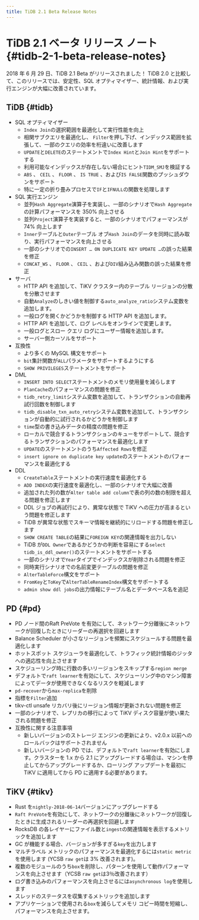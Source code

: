 ```yaml
---
title: TiDB 2.1 Beta Release Notes
---
```


# TiDB 2.1 ベータ リリース ノート {#tidb-2-1-beta-release-notes}

2018 年 6 月 29 日、TiDB 2.1 Beta がリリースされました！ TiDB 2.0 と比較して、このリリースでは、安定性、SQL オプティマイザー、統計情報、および実行エンジンが大幅に改善されています。

## TiDB {#tidb}

-   SQL オプティマイザー
    -   `Index Join`の選択範囲を最適化して実行性能を向上
    -   相関サブクエリを最適化し、 `Filter`を押し下げ、インデックス範囲を拡張して、一部のクエリの効率を桁違いに改善します
    -   `UPDATE`と`DELETE`のステートメントで`Index Hint`と`Join Hint`をサポートする
    -   利用可能なインデックスが存在しない場合にヒント`TIDM_SMJ`を検証する
    -   `ABS` 、 `CEIL` 、 `FLOOR` 、 `IS TRUE` 、および`IS FALSE`関数のプッシュダウンをサポート
    -   特に一定の折り畳みプロセスで`IF`と`IFNULL`の関数を処理します
-   SQL 実行エンジン
    -   並列`Hash Aggregate`演算子を実装し、一部のシナリオで`Hash Aggregate`の計算パフォーマンスを 350% 向上させる
    -   並列`Project`演算子を実装すると、一部のシナリオでパフォーマンスが 74% 向上します
    -   `Inner`テーブルと`Outer`テーブル オブ`Hash Join`のデータを同時に読み取り、実行パフォーマンスを向上させる
    -   一部のシナリオでの`INSERT … ON DUPLICATE KEY UPDATE …`の誤った結果を修正
    -   `CONCAT_WS` 、 `FLOOR` 、 `CEIL` 、および`DIV`組み込み関数の誤った結果を修正
-   サーバ
    -   HTTP API を追加して、TiKV クラスター内のテーブル リージョンの分散を分散させます
    -   自動`Analyze`のしきい値を制御する`auto_analyze_ratio`システム変数を追加します。
    -   一般ログを開くかどうかを制御する HTTP API を追加します。
    -   HTTP API を追加して、ログ レベルをオンラインで変更します。
    -   一般ログとスロー クエリ ログにユーザー情報を追加します。
    -   サーバー側カーソルをサポート
-   互換性
    -   より多くの MySQL 構文をサポート
    -   `bit`集計関数が`ALL`パラメータをサポートするようにする
    -   `SHOW PRIVILEGES`ステートメントをサポート
-   DML
    -   `INSERT INTO SELECT`ステートメントのメモリ使用量を減らします
    -   `PlanCache`のパフォーマンスの問題を修正
    -   `tidb_retry_limit`システム変数を追加して、トランザクションの自動再試行回数を制御します
    -   `tidb_disable_txn_auto_retry`システム変数を追加して、トランザクションが自動的に試行されるかどうかを制御します
    -   `time`型の書き込みデータの精度の問題を修正
    -   ローカルで競合するトランザクションのキューをサポートして、競合するトランザクションのパフォーマンスを最適化します
    -   `UPDATE`のステートメントのうち`Affected Rows`を修正
    -   `insert ignore on duplicate key update`のステートメントのパフォーマンスを最適化する
-   DDL
    -   `CreateTable`ステートメントの実行速度を最適化する
    -   `ADD INDEX`の実行速度を最適化し、一部のシナリオで大幅に改善
    -   追加された列の数が`Alter table add column`で表の列の数の制限を超える問題を修正します
    -   DDL ジョブの再試行により、異常な状態で TiKV への圧力が高まるという問題を修正します
    -   TiDB が異常な状態でスキーマ情報を継続的にリロードする問題を修正します
    -   `SHOW CREATE TABLE`の結果に`FOREIGN KEY`の関連情報を出力しない
    -   TiDB が`DDL Owner`であるかどうかの判断を容易にする`select tidb_is_ddl_owner()`のステートメントをサポートする
    -   一部のシナリオで`Year`タイプでインデックスが削除される問題を修正
    -   同時実行シナリオでの名前変更テーブルの問題を修正
    -   `AlterTableForce`構文をサポート
    -   `FromKey`と`ToKey`で`AlterTableRenameIndex`構文をサポートする
    -   `admin show ddl jobs`の出力情報にテーブル名とデータベース名を追記

## PD {#pd}

-   PD ノード間のRaft PreVote を有効にして、ネットワーク分離後にネットワークが回復したときにリーダーの再選択を回避します
-   Balance Scheduler が小さなリージョンを頻繁にスケジュールする問題を最適化します
-   ホットスポット スケジューラを最適化して、トラフィック統計情報のジッタへの適応性を向上させます
-   スケジューリング時に行数の多いリージョンをスキップする`region merge`
-   デフォルトで`raft learner`を有効にして、スケジューリング中のマシン障害によってデータが使用できなくなるリスクを軽減します
-   `pd-recover`から`max-replica`を削除
-   指標を`Filter`追加
-   tikv-ctl unsafe リカバリ後にリージョン情報が更新されない問題を修正
-   一部のシナリオで、レプリカの移行によって TiKV ディスク容量が使い果たされる問題を修正
-   互換性に関する注意事項
    -   新しいバージョンのストレージ エンジンの更新により、v2.0.x 以前へのロールバックはサポートされません
    -   新しいバージョンの PD では、デフォルトで`raft learner`を有効にします。クラスターを 1.x から 2.1 にアップグレードする場合は、マシンを停止してからアップグレードするか、ローリング アップデートを最初に TiKV に適用してから PD に適用する必要があります。

## TiKV {#tikv}

-   Rust を`nightly-2018-06-14`バージョンにアップグレードする
-   `Raft PreVote`を有効にして、ネットワークの分離後にネットワークが回復したときに生成されるリーダーの再選択を回避します
-   RocksDB の各レイヤーにファイル数と`ingest`の関連情報を表示するメトリックを追加します
-   GC が機能する場合、バージョンが多すぎる`key`を出力します
-   マルチラベル メトリックのパフォーマンスを最適化するには`static metric`を使用します (YCSB `raw get`は 3% 改善されます)。
-   複数のモジュールのうち`box`を削除し、パターンを使用して動作パフォーマンスを向上させます（YCSB `raw get`は3％改善されます）
-   ログ書き込みのパフォーマンスを向上させるには`asynchronous log`を使用します
-   スレッドのステータスを収集するメトリックを追加します
-   アプリケーションで使用される`box`を減らしてメモリ コピー時間を短縮し、パフォーマンスを向上させます。
